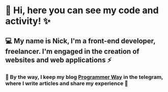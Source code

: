 # 👋 Hi, here you can see my code and activity! ✨
## 💻 My name is Nick, I'm a front-end developer, freelancer. I'm engaged in the creation of websites and web applications ⚡
### 💬 By the way, I keep my blog [Programmer Way](https://t.me/ProgrammerwayIT) in the telegram, where I write articles and share my experience 💼 
